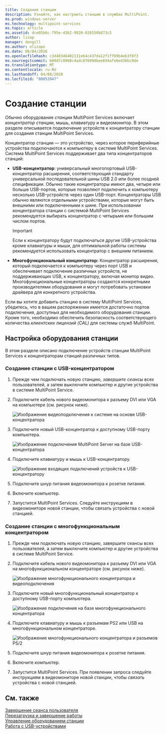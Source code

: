 ```yaml
---
title: Создание станции
description: Узнайте, как настроить станцию в службах MultiPoint.
ms.prod: windows-server
ms.technology: multipoint-services
ms.topic: article
ms.assetid: dce05b6c-795e-43b2-9920-026550b873c5
author: lizap
manager: dongill
ms.author: elizapo
ms.date: 08/04/2016
ms.openlocfilehash: c3d40346402131e64c437da12f1ff89b4eb3f8f3
ms.sourcegitcommit: b00d7c8968c4adc8f699dbee694afe6ed36bc9de
ms.translationtype: MT
ms.contentlocale: ru-RU
ms.lasthandoff: 04/08/2020
ms.locfileid: "80853947"
---
```

# <a name="set-up-a-station"></a>Создание станции
Обычно оборудование *станции* MultiPoint Services включает *концентратор станции*, мышь, клавиатуру и видеомонитор. В этом разделе описывается подключение устройств к концентратору станции для создания станции MultiPoint Services.  
  
Концентратор станции — это устройство, через которое периферийные устройства подключаются к компьютеру в системе MultiPoint Services. Система MultiPoint Services поддерживает два типа концентраторов станций:  
  
-   **USB-концентратор**: универсальный многопортовый USB-концентратор расширения, соответствующий стандарту универсальной последовательной шины USB 2.0 или более поздней спецификации. Обычно такие концентраторы имеют два, четыре или больше USB-портов, которые позволяют подключить к компьютеру несколько USB-устройств через один USB-порт. Концентраторы USB обычно являются отдельными устройствами, которые могут быть внешними или подключенными к шине. При использовании концентратора станции с системой MultiPoint Services рекомендуется выбирать концентратор с четырьмя или большим числом портов.  
  
    > [!IMPORTANT]  
    > Если к концентратору будут подключаться другие USB-устройства кроме клавиатуры и мыши, для оптимальной работы системы рекомендуется использовать концентратор с внешним питанием.  
  
-   **Многофункциональный концентратор:** Концентратор расширения, который подключается к компьютеру через порт USB и обеспечивает подключение различных устройств, не поддерживающих USB, к концентратору, включая монитор видео. Многофункциональные концентраторы создаются конкретными производителями оборудования и могут потребовать установки драйвера для конкретного устройства.  
  
Если вы хотите добавить станцию в систему MultiPoint Services, убедитесь, что в вашем распоряжении имеется достаточно портов подключения, доступных для необходимого оборудования станции. Кроме того, необходимо обеспечить безопасность соответствующего количества *клиентских лицензий (CAL)* для системы служб MultiPoint.  
  
## <a name="setting-up-station-hardware"></a>Настройка оборудования станции  
В этом разделе описано подключение устройств станции MultiPoint Services к концентраторам станций различных типов.  
  
### <a name="to-set-up-a-station-with-a-usb-hub"></a>Создание станции с USB-концентратором  
  
1.  Прежде чем подключать новую станцию, *завершите* *сеансы* всех пользователей, а затем выключите компьютер и другие устройства в системе MultiPoint Service.  
  
2.  Подключите кабель нового видеомонитора к разъему DVI или VGA на компьютере (см. рисунок ниже).  
  
    ![Изображение видеоподключения к системе на основе USB-концентратора](./media/WMSVideoConnection.gif)  
  
3.  Подключите новый USB-концентратор к доступному USB-порту компьютера.  
  
    ![Изображение подключения MultiPoint Server на базе USB-концентратора](./media/WMSUSBHubConnection.gif)  
  
4.  Подключите клавиатуру и мышь к USB-концентратору.  
  
    ![Изображение входящих подключений устройств к USB-концентратору](./media/WMSUSBDeviceConnection.gif)  
  
5.  Подключите шнур питания видеомонитора к розетке питания.  
  
6.  Включите компьютер.  
  
7.  Запустится MultiPoint Services. Следуйте инструкциям в видеомониторе новой станции, чтобы связать устройства с новой станцией.  
  
### <a name="to-set-up-a-station-with-a-multifunction-hub"></a>Создание станции с многофункциональным концентратором  
  
1.  Прежде чем подключать новую станцию, завершите сеансы всех пользователей, а затем выключите компьютер и другие устройства в системе MultiPoint Service.  
  
2.  Подключите кабель нового видеомонитора к разъему DVI или VGA на многофункциональном концентраторе (см. рисунок ниже).  
  
    ![Изображение многофункционального концентратора и видеоподключения](./media/WMSMultifunctionHubVideoConnection.gif)  
  
3.  Подключите новый многофункциональный концентратор к доступному USB-порту компьютера.  
  
    ![Изображение подключения на базе многофункционального концентратора](./media/WMSMultifunctionHubConnection.gif)  
  
4.  Подключите клавиатуру и мышь к разъемам PS2 или USB на многофункциональном концентраторе.  
  
    ![Изображение многофункционального концентратора и разъемов PS/2](./media/WMSMultifunctionHubPS2Connection.gif)  
  
5.  Подключите шнур питания видеомонитора к розетке питания.  
  
6.  Включите компьютер.  
  
7.  Запустится MultiPoint Services. При появлении запроса следуйте инструкциям в видеомониторе новой станции, чтобы *связать* устройства с новой станцией.  
  
## <a name="see-also"></a>См. также  
[Завершение сеанса пользователя](End-a-User-Session.md)  
[Перезагрузка и завершение работы](Restart-or-Shut-Down.md)  
[Управление оборудованием станции](Manage-Station-Hardware.md)  
[Работа с USB-устройствами](Work-with-USB-Devices.md)